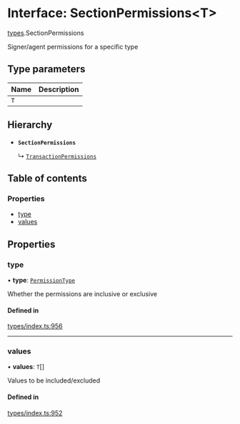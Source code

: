 # Interface: SectionPermissions<T\>

[types](../wiki/types).SectionPermissions

Signer/agent permissions for a specific type

## Type parameters

| Name | Description |
| :------ | :------ |
| `T` |  |

## Hierarchy

- **`SectionPermissions`**

  ↳ [`TransactionPermissions`](../wiki/types.TransactionPermissions)

## Table of contents

### Properties

- [type](../wiki/types.SectionPermissions#type)
- [values](../wiki/types.SectionPermissions#values)

## Properties

### type

• **type**: [`PermissionType`](../wiki/types.PermissionType)

Whether the permissions are inclusive or exclusive

#### Defined in

[types/index.ts:956](https://github.com/PolymeshAssociation/polymesh-sdk/blob/07b115c8/src/types/index.ts#L956)

___

### values

• **values**: `T`[]

Values to be included/excluded

#### Defined in

[types/index.ts:952](https://github.com/PolymeshAssociation/polymesh-sdk/blob/07b115c8/src/types/index.ts#L952)
